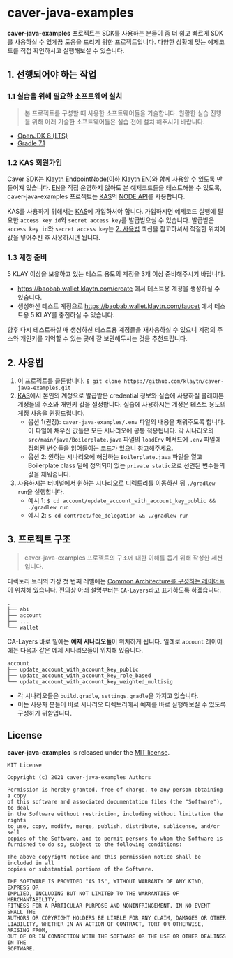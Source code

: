 # caver-java-examples
**caver-java-examples** 프로젝트는 SDK를 사용하는 분들이 좀 더 쉽고 빠르게 SDK를 사용하실 수 있게끔 도움을 드리기 위한 프로젝트입니다.
다양한 상황에 맞는 예제코드를 직접 확인하시고 실행해보실 수 있습니다.

## 1. 선행되어야 하는 작업
### 1.1 실습을 위해 필요한 소프트웨어 설치
> 본 프로젝트를 구성할 때 사용한 소프트웨어들을 기술합니다. 원활한 실습 진행을 위해 아래 기술한 소프트웨어들은 실습 전에 설치 해주시기 바랍니다.
* [OpenJDK 8 (LTS)](https://adoptopenjdk.net/?variant=openjdk8&jvmVariant=hotspot)
* [Gradle 7.1](https://gradle.org/install/)

### 1.2 KAS 회원가입
Caver SDK는 [Klaytn EndpointNode(이하 Klaytn EN)](https://docs.klaytn.com/node/endpoint-node)와 함께 사용할 수 있도록 만들어져 있습니다.
[EN](https://docs.klaytn.com/node/endpoint-node)을 직접 운영하지 않아도 본 예제코드들을 테스트해볼 수 있도록, caver-java-examples 프로젝트는 [KAS](https://klaytnapi.com)의 [NODE API](https://refs.klaytnapi.com/en/node/latest)를 사용합니다.

KAS를 사용하기 위해서는 [KAS](https://klaytnapi.com)에 가입하셔야 합니다. 가입하시면 예제코드 실행에 필요한 `access key id`와 `secret access key`를 발급받으실 수 있습니다.
발급받은 `access key id`와 `secret access key`는 [2. 사용법](https://github.com/klaytn/caver-java-examples/blob/master/README.ko.md#2-%EC%82%AC%EC%9A%A9%EB%B2%95) 섹션을 참고하셔서 적절한 위치에 값을 넣어주신 후 사용하시면 됩니다.

### 1.3 계정 준비
5 KLAY 이상을 보유하고 있는 테스트 용도의 계정을 3개 이상 준비해주시기 바랍니다.
* https://baobab.wallet.klaytn.com/create 에서 테스트용 계정을 생성하실 수 있습니다.
* 생성하신 테스트 계정으로 https://baobab.wallet.klaytn.com/faucet 에서 테스트용 5 KLAY를 충전하실 수 있습니다.

향후 다시 테스트하실 때 생성하신 테스트용 계정들을 재사용하실 수 있으니 계정의 주소와 개인키를 기억할 수 있는 곳에 잘 보관해두시는 것을 추천드립니다.

## 2. 사용법
1. 이 프로젝트를 클론합니다. `$ git clone https://github.com/klaytn/caver-java-examples.git`
2. [KAS](https://www.klaytnapi.com/ko/landing/main)에서 본인의 계정으로 발급받은 credential 정보와 실습에 사용하실 클레이튼 계정들의 주소와 개인키 값을 설정합니다. 실습에 사용하시는 계정은 테스트 용도의 계정 사용을 권장드립니다.
   * 옵션 1(권장): `caver-java-examples/.env` 파일의 내용을 채워주도록 합니다. 이 파일에 채우신 값들은 모든 시나리오에 공통 적용됩니다. 각 시나리오의 `src/main/java/Boilerplate.java` 파일의 `loadEnv` 메서드에 `.env` 파일에 정의된 변수들을 읽어들이는 코드가 있으니 참고해주세요.
   * 옵션 2: 원하는 시나리오에 해당하는 `Boilerplate.java` 파일을 열고 Boilerplate class 밑에 정의되어 있는 `private static`으로 선언된 변수들의 값을 채워줍니다.
3. 사용하시는 터미널에서 원하는 시나리오로 디렉토리를 이동하신 뒤 `./gradlew run`을 실행합니다.
   * 예시 1: `$ cd account/update_account_with_account_key_public && ./gradlew run`
   * 예시 2: `$ cd contract/fee_delegation && ./gradlew run`

## 3. 프로젝트 구조
> caver-java-examples 프로젝트의 구조에 대한 이해를 돕기 위해 작성한 세션입니다.

디렉토리 트리의 가장 첫 번째 레벨에는 [Common Architecture를 구성하는 레이어들](https://kips.klaytn.com/KIPs/kip-34#layer-diagram-of-the-common-architecture)이 위치해 있습니다. 편의상 아래 설명부터는 `CA-Layers`라고 표기하도록 하겠습니다.
```
.
├── abi
├── account
├── ...
└── wallet
```

CA-Layers 바로 밑에는 **예제 시나리오들**이 위치하게 됩니다. 일례로 `account` 레이어에는 다음과 같은 예제 시나리오들이 위치해 있습니다.
```
account
├── update_account_with_account_key_public
├── update_account_with_account_key_role_based
└── update_account_with_account_key_weighted_multisig
```
* 각 시나리오들은 `build.gradle`, `settings.gradle`을 가지고 있습니다.
* 이는 사용자 분들이 바로 시나리오 디렉토리에서 예제를 바로 실행해보실 수 있도록 구성하기 위함입니다.

## License
**caver-java-examples** is released under the [MIT license](./LICENSE).

```
MIT License

Copyright (c) 2021 caver-java-examples Authors

Permission is hereby granted, free of charge, to any person obtaining a copy
of this software and associated documentation files (the "Software"), to deal
in the Software without restriction, including without limitation the rights
to use, copy, modify, merge, publish, distribute, sublicense, and/or sell
copies of the Software, and to permit persons to whom the Software is
furnished to do so, subject to the following conditions:

The above copyright notice and this permission notice shall be included in all
copies or substantial portions of the Software.

THE SOFTWARE IS PROVIDED "AS IS", WITHOUT WARRANTY OF ANY KIND, EXPRESS OR
IMPLIED, INCLUDING BUT NOT LIMITED TO THE WARRANTIES OF MERCHANTABILITY,
FITNESS FOR A PARTICULAR PURPOSE AND NONINFRINGEMENT. IN NO EVENT SHALL THE
AUTHORS OR COPYRIGHT HOLDERS BE LIABLE FOR ANY CLAIM, DAMAGES OR OTHER
LIABILITY, WHETHER IN AN ACTION OF CONTRACT, TORT OR OTHERWISE, ARISING FROM,
OUT OF OR IN CONNECTION WITH THE SOFTWARE OR THE USE OR OTHER DEALINGS IN THE
SOFTWARE.
```

